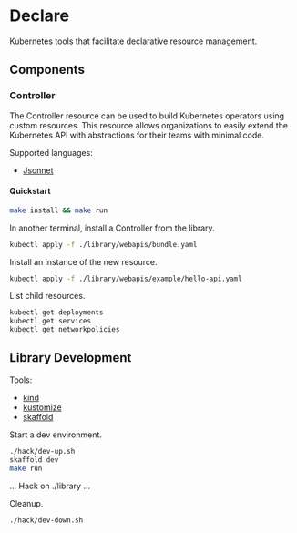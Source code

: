 # Declare

Kubernetes tools that facilitate declarative resource management.

## Components

### Controller

The Controller resource can be used to build Kubernetes operators using custom resources. This resource allows organizations to easily extend the Kubernetes API with abstractions for their teams with minimal code.

Supported languages:
* [Jsonnet](https://jsonnet.org/)

#### Quickstart

```sh
make install && make run
```

In another terminal, install a Controller from the library.

```sh
kubectl apply -f ./library/webapis/bundle.yaml
```

Install an instance of the new resource.

```sh
kubectl apply -f ./library/webapis/example/hello-api.yaml
```

List child resources.

```sh
kubectl get deployments
kubectl get services
kubectl get networkpolicies
```

## Library Development

Tools:
- [kind](https://kind.sigs.k8s.io/)
- [kustomize](https://kustomize.io/)
- [skaffold](https://skaffold.dev/)

Start a dev environment.

```sh
./hack/dev-up.sh
skaffold dev
make run
```

... Hack on ./library ...

Cleanup.

```sh
./hack/dev-down.sh
```
